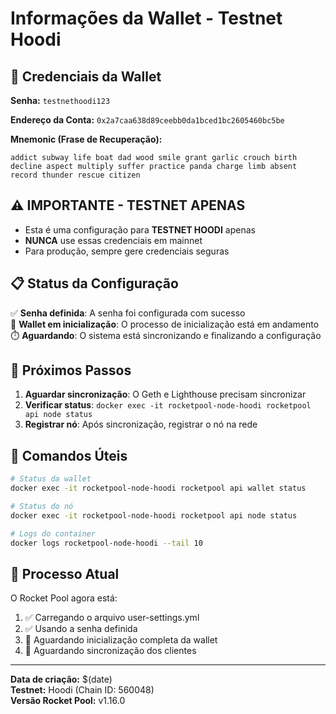 # Informações da Wallet - Testnet Hoodi

## 🔐 Credenciais da Wallet

**Senha:** `testnethoodi123`

**Endereço da Conta:** `0x2a7caa638d89ceebb0da1bced1bc2605460bc5be`

**Mnemonic (Frase de Recuperação):**
```
addict subway life boat dad wood smile grant garlic crouch birth decline aspect multiply suffer practice panda charge limb absent record thunder rescue citizen
```

## ⚠️ **IMPORTANTE - TESTNET APENAS**

- Esta é uma configuração para **TESTNET HOODI** apenas
- **NUNCA** use essas credenciais em mainnet
- Para produção, sempre gere credenciais seguras

## 📋 Status da Configuração

✅ **Senha definida**: A senha foi configurada com sucesso  
🔄 **Wallet em inicialização**: O processo de inicialização está em andamento  
⏱️ **Aguardando**: O sistema está sincronizando e finalizando a configuração  

## 🚀 Próximos Passos

1. **Aguardar sincronização**: O Geth e Lighthouse precisam sincronizar
2. **Verificar status**: `docker exec -it rocketpool-node-hoodi rocketpool api node status`
3. **Registrar nó**: Após sincronização, registrar o nó na rede

## 📝 Comandos Úteis

```bash
# Status da wallet
docker exec -it rocketpool-node-hoodi rocketpool api wallet status

# Status do nó
docker exec -it rocketpool-node-hoodi rocketpool api node status

# Logs do container
docker logs rocketpool-node-hoodi --tail 10
```

## 🔄 Processo Atual

O Rocket Pool agora está:
1. ✅ Carregando o arquivo user-settings.yml
2. ✅ Usando a senha definida
3. 🔄 Aguardando inicialização completa da wallet
4. 🔄 Aguardando sincronização dos clientes

---

**Data de criação:** $(date)  
**Testnet:** Hoodi (Chain ID: 560048)  
**Versão Rocket Pool:** v1.16.0
